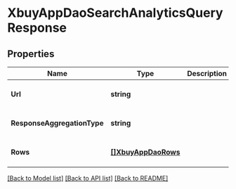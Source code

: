 # XbuyAppDaoSearchAnalyticsQueryResponse

## Properties
Name | Type | Description | Notes
------------ | ------------- | ------------- | -------------
**Url** | **string** |  | [optional] [default to null]
**ResponseAggregationType** | **string** |  | [optional] [default to null]
**Rows** | [**[]XbuyAppDaoRows**](xbuy.app.dao.Rows.md) |  | [optional] [default to null]

[[Back to Model list]](../README.md#documentation-for-models) [[Back to API list]](../README.md#documentation-for-api-endpoints) [[Back to README]](../README.md)


